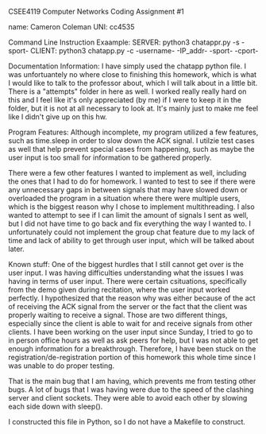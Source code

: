 CSEE4119 Computer Networks Coding Assignment #1

name: Cameron Coleman
UNI: cc4535

Command Line Instruction Exaample:
SERVER: python3 chatappr.py -s -sport-
CLIENT: python3 chatapp.py -c -username- -IP_addr- -sport- -cport-


 Documentation Information:
 I have simply used the chatapp python file. I was unfortuantely no where close to finishing this homework, which is what I would like to talk to the professor about, which I will talk about in a little bit. There is a "attempts" folder in here as well. I worked really really hard on this and I feel like it's only appreciated (by me) if I were to keep it in the folder, but it is not at all necessary to look at. It's mainly just to make me feel like I didn't give up on this hw.


 Program Features:
 Although incomplete, my program utilized a few features, such as time.sleep in order to slow down the ACK signal. I utilzie test cases as well that help prevent special cases from happening, such as maybe the user input is too small for information to be gathered properly.

 There were a few other features I wanted to implement as well, including the ones that I had to do for homework. I wanted to test to see if there were any unnecessary gaps in between signals that may have slowed down or overloaded the program in a situation where there were multiple users, which is the biggest reason why I chose to implement multithreading. I also wanted to attempt to see if I can limit the amount of signals I sent as well, but I did not have time to go back and fix everything the way I wanted to. I unfortunately could not implement the group chat feature due to my lack of time and lack of ability to get through user input, which will be talked about later.


 Known stuff:
 One of the biggest hurdles that I still cannot get over is the user input. I was having difficulties understanding what the issues I was having in terms of user input. There were certain csituations, specifically from the demo given during recitation, where the user input worked perfectly. I hypothesized that the reason why was either because of the act of receiving the ACK signal from the server or the fact that the client was properly waiting to receive a signal. Those are two different things, especially since the client is able to wait for and receive signals from other clients. I have been working on the user input since Sunday, I tried to go to in person office hours as well as ask peers for help, but I was not able to get enough information for a breakthrough. Therefore, I have been stuck on the registration/de-registration portion of this homework this whole time since I was unable to do proper testing.

 That is the main bug that I am having, which prevents me from testing other bugs. A lot of bugs that I was having were due to the speed of the clashing server and client sockets. They were able to avoid each other by slowing each side down with sleep(). 

 I constructed this file in Python, so I do not have a Makefile to construct.